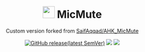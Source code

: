 <h1 align="center">
    <img src="./src/resources/MicMute.ico" width="32" height="32"></img>
    MicMute
</h1>
<p align="center">
    Custom version forked from <a href="https://github.com/SaifAqqad/AHK_MicMute">SaifAqqad/AHK_MicMute</a>
</p>
<p align="center">
    <a href="https://github.com/Freaxed/AHK_MicMute/releases/latest"><img alt="GitHub release(latest SemVer)"src="https://img.shields.io/github/v/release/Freaxed/AHK_MicMute?label=latest&sort=semver&style=flat-square"></a>
    <a href="https://github.com/Freaxed/AHK_MicMute/releases/latest"><img src="https://img.shields.io/github/downloads/Freaxed/AHK_MicMute/total?style=flat-square"></img></a>
    <a href="https://www.autohotkey.com/docs/AHKL_ChangeLog.htm"><img src="https://img.shields.io/badge/AHK-v1.1.33.02-brightgreen?style=flat-square"></img></a>
</p>
